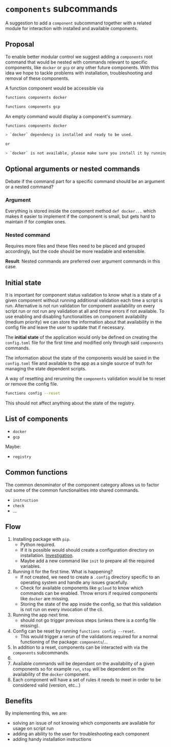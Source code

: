 # `components` subcommands

A suggestion to add a `component` subcommand together with a related module for interaction with installed and available components.

## Proposal

To enable better modular control we suggest adding a `components` root command that would be nested with commands relevant to specific components, like `docker` or `gcp` or any other future components. With this idea we hope to tackle problems with installation, troubleshooting and removal of these components.

A function component would be accessible via

```bash
functions components docker
```

```bash
functions components gcp
```

An empty command would display a component's summary.

```bash
functions components docker

> `docker` dependency is installed and ready to be used.

or

> `docker` is not available, please make sure you install it by running `functions component docker --install` on your machine.
```

## Optional arguments or nested commands

Debate if the command part for a specific command should be an argument or a nested command?

### Argument

Everything is stored inside the component method `def docker...` which makes it easier to implement if the component is small, but gets hard to maintain if for complex ones.

### Nested command

Requires more files and these files need to be placed and grouped accordingly, but the code should be more readable and extensible.

**Result**: Nested commands are preferred over argument commands in this case.

## Initial state

It is important for component status validation to know what is a state of a given component without running additional validation each time a script is run. Alternative is not run validation for component availability on every script run or not run any validation at all and throw errors if not available. To use enabling and disabling functionalities on component availability (medium priority) we can store the information about that availability in the config file and leave the user to update that if necessary.

The **initial state** of the application would only be defined on creating the `config.toml` file for the first time and modified only through said `components` commands.

The information about the state of the components would be saved in the `config.toml` file and available to the app as a single source of truth for managing the state dependent scripts.

A way of resetting and rerunning the `components` validation would be to reset or remove the config file.

```bash
functions config --reset
```

This should not affect anything about the state of the registry.

## List of components

* `docker`
* `gcp`

Maybe:

* `registry`


## Common functions

The common denominator of the component category allows us to factor out some of the common functionalities into shared commands.

* `instruction`
* `check`
* ...

## Flow

1. Installing package with `pip`.
   * Python required.
   * If it is possible would should create a configuration directory on installation. [Investigation]().
   * Maybe add a new command like `init` to prepare all the required variables.
2. Running it for the first time. What is happening?
   * If not created, we need to create a `.config` directory specific to an operating system and handle any issues gracefully.
   * Check for available components like `gcloud` to know which commands can be enabled. Throw errors if required components like `docker` are missing.
   * Storing the state of the app inside the config, so that this validation is not run on every invocation of the cli.
3. Running the app next time.
   * should not go trigger previous steps (unless there is a config file missing).
4. Config can be reset by running `functions config --reset`.
   * This would trigger a rerun of the validations required for a normal functioning of the package: `components`/...
5. In addition to a reset, components can be interacted with via the `components` subcommands.
6.
7. Available commands will be dependant on the availability of a given components so for example `run`, `stop` will be dependent on the availability of the `docker` component.
8. Each component will have a set of rules it needs to meet in order to be considered valid (version, etc...)

## Benefits

By implementing this, we are:

* solving an issue of not knowing which components are available for usage on script run
* adding an ability to the user for troubleshooting each component
* adding handy installation instructions
